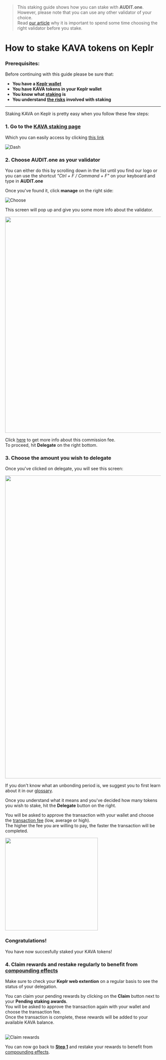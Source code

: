   > This staking guide shows how you can stake with **AUDIT.one**. <br>
  > However, please note that you can use any other validator of your choice. <br>
  > Read [our article](Importance_of_choosing_the_right_validator.md) why it is important to spend some time choosing the right validator before you stake.

# How to stake KAVA tokens on Keplr

### Prerequisites:

Before continuing with this guide please be sure that:

- **You have a [Keplr wallet](How_to_create_a_Keplr_wallet.md)**
- **You have KAVA tokens in your Keplr wallet**
- **You know what [staking](What_is_staking.md) is**
- **You understand [the risks](Risks_of_staking.md) involved with staking**

***


Staking KAVA on Keplr is pretty easy when you follow these few steps:

### **1.  Go to the <a name="step1"> [KAVA staking page](https://wallet.keplr.app/#/kava/stake) </a>**

Which you can easily access by clicking [this link](https://wallet.keplr.app/#/kava/stake)

![Dash](https://user-images.githubusercontent.com/95366163/154649562-211c27c8-44a4-473e-a748-9f9b6741085a.png)


### **2.  Choose AUDIT.one as your validator**

You can either do this by scrolling down in the list until you find our logo or you can use the shortcut _"Ctrl + F / Command + F"_ on your keyboard and type in **AUDIT.one**

Once you've found it, click **manage** on the right side:

![Choose](https://user-images.githubusercontent.com/95366163/154650240-7724e692-d6ce-476e-bccd-2e71ba5e9197.png)

This screen will pop up and give you some more info about the validator. 

<img width="700" src="https://user-images.githubusercontent.com/95366163/156752120-9d7a092f-cedf-445a-a8ca-c3716be411a1.png">

Click [here](Validator_fee.md) to get more info about this commission fee. <br>
To proceed, hit **Delegate** on the right bottom.


### **3.  Choose the amount you wish to delegate**

Once you've clicked on delegate, you will see this screen:

<img width="981" src="https://user-images.githubusercontent.com/95366163/154650364-504ff5d4-e487-4fe1-979a-b7e7e5e617e0.png">

If you don't know what an unbonding period is, we suggest you to first learn about it in our [glossary](Unbonding_period.md).

Once you understand what it means and you've decided how many tokens you wish to stake, hit the **Delegate** button on the right.

You will be asked to approve the transaction with your wallet and choose the [transaction fee](Transaction_fees.md) (low, average or high). <br>
The higher the fee you are willing to pay, the faster the transaction will be completed.

<img width="300" src="https://user-images.githubusercontent.com/95366163/154650431-7b45dbec-bd7a-4495-8fbb-6023a1f62b60.png">


### **Congratulations!** 
You have now succesfully staked your KAVA tokens!


### **4.  Claim rewards and restake regularly to benefit from [compounding effects](Compounding_interest.md)**

Make sure to check your **Keplr web extention** on a regular basis to see the status of your delegation.

You can claim your pending rewards by clicking on the **Claim** button next to your **Pending staking awards**.<br>
You will be asked to approve the transaction again with your wallet and choose the transaction fee. <br>
Once the transaction is complete, these rewards will be added to your available KAVA balance. <br> <br>

![Claim rewards](https://user-images.githubusercontent.com/95366163/156751845-f5d823a1-177e-4952-9090-40dbd58af812.png)

You can now go back to [**Step 1**](#step1) and restake your rewards to benefit from [compounding effects](Compounding_interest.md).
